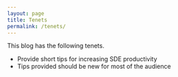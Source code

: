 ```yaml
---
layout: page
title: Tenets
permalink: /tenets/
---
```


This blog has the following tenets.

* Provide short tips for increasing SDE productivity
* Tips provided should be new for most of the audience